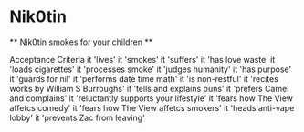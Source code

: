 # Nik0tin
  ** Nik0tin smokes for your children ** 

Acceptance Criteria
  it 'lives'
  it 'smokes'
  it 'suffers'
  it 'has love waste'
  it 'loads cigarettes'
  it 'processes smoke'
  it 'judges humanity'
  it 'has purpose'
  it 'guards for nil'
  it 'performs date time math'
  it 'is non-restful'
  it 'recites works by William S Burroughs'
  it 'tells and explains puns'
  it 'prefers Camel and complains'
  it 'reluctantly supports your lifestyle'
  it 'fears how The View affetcs comedy'
  it 'fears how The View affetcs smokers'
  it 'heads anti-vape lobby'
  it 'prevents Zac from leaving'

